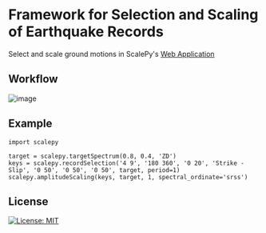 # Framework for Selection and Scaling of Earthquake Records

Select and scale ground motions in ScalePy's [Web Application](https://dogukankaratas-scalepy-scalepygui-r6tkg7.streamlit.app/)

## Workflow
![image](https://user-images.githubusercontent.com/61163577/212420429-8876eeb2-5319-48f0-9d47-522cf824a0dc.png)

## Example
```  
import scalepy

target = scalepy.targetSpectrum(0.8, 0.4, 'ZD')
keys = scalepy.recordSelection('4 9', '180 360', '0 20', 'Strike - Slip', '0 50', '0 50', '0 50', target, period=1)
scalepy.amplitudeScaling(keys, target, 1, spectral_ordinate='srss')
```
 
## License
[![License: MIT](https://img.shields.io/badge/License-MIT-yellow.svg)](https://opensource.org/licenses/MIT)
